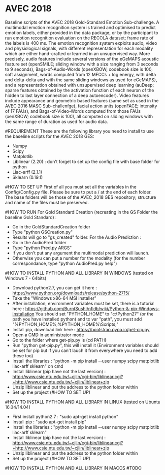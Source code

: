 # AVEC 2018
Baseline scripts of the AVEC 2018 Gold-Standard Emotion Sub-challenge.
A multimodal emotion recognition system is trained and optimised to predict emotion labels, either provided in the data package, or by the participant to run emotion recognition evaluation on the RECOLA dataset; frame rate of the labels is 400 ms.
The emotion recognition system exploits audio, video and physiological signals, with different representation for each modality which are either hand-crafted or learned in an unsupervised way. More precisely, audio features include several versions of the eGeMAPS acoustic feature set (openSMILE; sliding window with a size ranging from 3 seconds to 9 seconds), Bags-of-Audio-Words (openXBOW; codebook size is 100, soft assignment, words computed from 12 MFCCs + log energy, with delta and delta-delta and with the same sliding windows as used for eGeMAPS), and a representation obtained with unsupervised deep learning (auDeep; sparse features obtained by the activation function of each neuron of the hidden to last layer connection of a deep autoencoder). Video features include appearance and geometric based features (same set as used in the AVEC 2016 MASC Sub-challenfge), facial action units (openFACE; intensity of 17 FAUs), and Bags-of-Video-Words computed from those FAUs (oenXBOW; codebook size is 100), all computed on sliding windows with the same range of duration as used for audio data.

#REQUIREMENT
These are the following library you need to install to use the baseline scripts for the AVEC 2018 GES:
- Numpy
- Scipy
- Matplotlib
- Liblinear (2.20) : don't forget to set up the config file with base folder for python
- Liac-arff (2.1.1)
- Sklearn (0.19.1)

#HOW TO SET UP
First of all you must set all the variables in the Config/Config.py file.
Please be sure to put a / at the end of each folder.
The base folders will be those of the AVEC_2018 GES repository; structure and name of the files must be preserved.

#HOW TO RUN
For Gold Standard Creation (recreating in the GS Folder the baseline Gold Standard) :
- Go in the GoldStandardCreation folder
- Type "python GSCreation.py"
- Results will go to "gs_created" folder.
For the Audio Prediction :
- Go in the AudioPred folder
- Type "python Pred.py ARGS"
- If you don't put any argument the multimodal prediction will launch.
- Otherwise you can put a number for the modality (for the number correspondance, type "python AudioPred.py help")

#HOW TO INSTALL PYTHON AND ALL LIBRARY IN WINDOWS (tested on Windows 7 - 64bits)
- Download python2.7, you can get it here : https://www.python.org/downloads/release/python-2715/
- Take the "Windows x86-64 MSI installer"
- After installation, environment variables must be set, there is a tutorial here : https://github.com/BurntSushi/nfldb/wiki/Python-&-pip-Windows-installation
  You should set "PYTHON_HOME" to "c:\Python27" (or the path you have installed python) and to var "path", you must add "%PYTHON_HOME%;%PYTHON_HOME%\Scripts\;"
- Install pip, download link here : https://bootstrap.pypa.io/get-pip.py
- Open a CMD in administrator mode
- Go to the folder where get-pip.py is (cd PATH)
- Run "python get-pip.py", this will install it (Environment variables should be set for pip but if you can't lauch it from everywhere you need to add these too)
- Install the libraries : "python -m pip install --user numpy scipy matplotlib liac-arff sklearn" on cmd
- Install liblinear (pip have not the last version) : http://www.csie.ntu.edu.tw/~cjlin/cgi-bin/liblinear.cgi?+http://www.csie.ntu.edu.tw/~cjlin/liblinear+zip
- Unzip liblinear and put the address to the python folder within
- Set up the project (#HOW TO SET UP)

#HOW TO INSTALL PYTHON AND ALL LIBRARY IN LINUX (tested on Ubuntu 16.04/14.04)
- First install python2.7 : "sudo apt-get install python"
- Install pip : "sudo apt-get install pip"
- Install the libraries : "python -m pip install --user numpy scipy matplotlib liac-arff sklearn"
- Install liblinear (pip have not the last version) : http://www.csie.ntu.edu.tw/~cjlin/cgi-bin/liblinear.cgi?+http://www.csie.ntu.edu.tw/~cjlin/liblinear+zip
- Unzip liblinear and put the address to the python folder within
- Set up the project (#HOW TO SET UP)

#HOW TO INSTALL PYTHON AND ALL LIBRARY IN MACOS
#TODO
